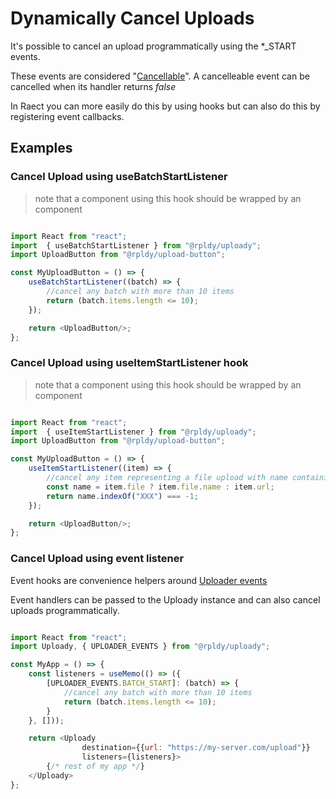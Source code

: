 # Dynamically Cancel Uploads

It's possible to cancel an upload programmatically using the *_START events.

These events are considered "[Cancellable](../packages/uploader#cancellable-events)".
A cancelleable event can be cancelled when its handler returns _false_

In Raect you can more easily do this by using hooks but can also do this by registering event callbacks.

## Examples

### Cancel Upload using useBatchStartListener

> note that a component using this hook should be wrapped by an <Uploady> component

```javascript

import React from "react";
import  { useBatchStartListener } from "@rpldy/uploady";
import UploadButton from "@rpldy/upload-button";

const MyUploadButton = () => {   
    useBatchStartListener((batch) => {
        //cancel any batch with more than 10 items 
        return (batch.items.length <= 10);  
    });

    return <UploadButton/>;
};

```

### Cancel Upload using useItemStartListener hook

> note that a component using this hook should be wrapped by an <Uploady> component

```javascript

import React from "react";
import  { useItemStartListener } from "@rpldy/uploady";
import UploadButton from "@rpldy/upload-button";

const MyUploadButton = () => {   
    useItemStartListener((item) => {
        //cancel any item representing a file upload with name containing "XXX"
        const name = item.file ? item.file.name : item.url; 
        return name.indexOf("XXX") === -1;    
    });

    return <UploadButton/>;
};

```

### Cancel Upload using event listener

Event hooks are convenience helpers around [Uploader events](../packages/uploader#events)

Event handlers can be passed to the Uploady instance and can also cancel uploads programmatically.

```javascript

import React from "react";
import Uploady, { UPLOADER_EVENTS } from "@rpldy/uploady";

const MyApp = () => {
    const listeners = useMemo(() => ({
        [UPLOADER_EVENTS.BATCH_START]: (batch) => {
            //cancel any batch with more than 10 items 
            return (batch.items.length <= 10);  
        }
    }, []));

    return <Uploady
                destination={{url: "https://my-server.com/upload"}}
                listeners={listeners}>
        {/* rest of my app */}
    </Uploady>
};

```